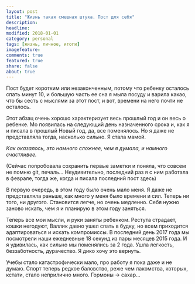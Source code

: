 ```yaml
---
layout: post
title: "Жизнь такая смешная штука. Пост для себя"
description:
headline:
modified: 2018-01-01
category: personal
tags: [жизнь, личное, итоги]
imagefeature:
comments: true
featured: true
share: false
about: true
---
```


Пост будет коротким или незаконченным, потому что ребенку осталось спать минут 10, и большую часть ее сна я мыла посуду и варила какао, что бы сесть с мыслями за этот пост, и вот, времени на него почти не осталось.

Этот абзац очень хорошо характеризует весь прошлый год и он весь о ребенке. Мо появилась на следующий день назначенного срока и, как я и писала в прошлый Новый год, да, все поменялось. Но я даже не представляла тогда, насколько сильно. Я стала мамой. 

_Как оказалось, это намного сложнее, чем я думала, и намного счастливее._

(Сейчас попробовала сохранить первые заметки и поняла, что совсем не помню git, печаль... Неудивительно, последний раз я с ним работала в феврале, тогда же, когда и писала последний пост здесь)

В первую очередь, в этом году было очень мало меня. Я даже не представляла раньше, как много у меня было времени и сил. Теперь ни того, ни другого. Становится легче, но очень медленно. Себя нужно заново искать, чем я и планирую в этом году заняться.

Теперь все мои мысли, и руки заняты ребенком. Рестута страдает, кошки негодуют, Валлик давно ушел спать в будку, но всем приходится адаптироваться и искать компромиссы. В последний день 2017 года мы посмотрели наши ежедневные 18 секунд из пары месяцев 2015 года. И я удивилась, как сильно мы поменялись за 2 года. Ушла легкость, беззаботность, дурачество. Я дико хочу это вернуть.

Учебы стало катастрофически мало, про работу я пока даже и не думаю. Спорт теперь редкое баловство, реже чем лакомства, которых, кстати, стало неприлично много. Гормоны -> сахар...



